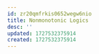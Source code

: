 ```yaml
---
id: zr20qmfrkis0652wegw6nio
title: Nonmonotonic Logics
desc: ''
updated: 1727532375914
created: 1727532375914
---
```

